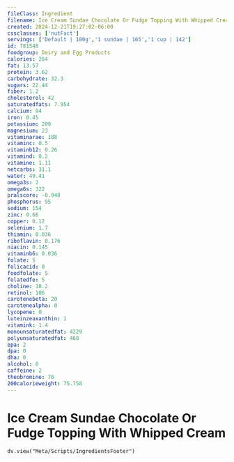 ```yaml
---
fileClass: Ingredient
filename: Ice Cream Sundae Chocolate Or Fudge Topping With Whipped Cream
created: 2024-12-21T19:27:02-06:00
cssclasses: ['nutFact']
servings: ['Default | 100g','1 sundae | 165','1 cup | 142']
id: 781548
foodgroup: Dairy and Egg Products 
calories: 264
fat: 13.57
protein: 3.62
carbohydrate: 32.3
sugars: 22.44
fiber: 1.2
cholesterol: 42
saturatedfats: 7.954
calcium: 94
iron: 0.45
potassium: 209
magnesium: 23
vitaminarae: 108
vitaminc: 0.5
vitaminb12: 0.26
vitamind: 0.2
vitamine: 1.11
netcarbs: 31.1
water: 49.41
omega3s: 2
omega6s: 322
pralscore: -0.948
phosphorus: 95
sodium: 154
zinc: 0.66
copper: 0.12
selenium: 1.7
thiamin: 0.036
riboflavin: 0.176
niacin: 0.145
vitaminb6: 0.036
folate: 5
folicacid: 0
foodfolate: 5
folatedfe: 5
choline: 18.2
retinol: 106
carotenebeta: 20
carotenealpha: 0
lycopene: 0
luteinzeaxanthin: 1
vitamink: 1.4
monounsaturatedfat: 4229
polyunsaturatedfat: 468
epa: 2
dpa: 0
dha: 0
alcohol: 0
caffeine: 2
theobromine: 76
200calorieweight: 75.758
---
```


# Ice Cream Sundae Chocolate Or Fudge Topping With Whipped Cream

```dataviewjs
dv.view("Meta/Scripts/IngredientsFooter")
```